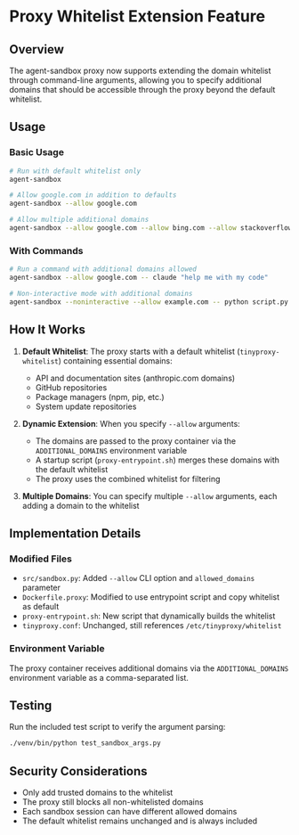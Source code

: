 # Proxy Whitelist Extension Feature

## Overview
The agent-sandbox proxy now supports extending the domain whitelist through command-line arguments, allowing you to specify additional domains that should be accessible through the proxy beyond the default whitelist.

## Usage

### Basic Usage
```bash
# Run with default whitelist only
agent-sandbox

# Allow google.com in addition to defaults
agent-sandbox --allow google.com

# Allow multiple additional domains
agent-sandbox --allow google.com --allow bing.com --allow stackoverflow.com
```

### With Commands
```bash
# Run a command with additional domains allowed
agent-sandbox --allow google.com -- claude "help me with my code"

# Non-interactive mode with additional domains
agent-sandbox --noninteractive --allow example.com -- python script.py
```

## How It Works

1. **Default Whitelist**: The proxy starts with a default whitelist (`tinyproxy-whitelist`) containing essential domains:
   - API and documentation sites (anthropic.com domains)
   - GitHub repositories
   - Package managers (npm, pip, etc.)
   - System update repositories

2. **Dynamic Extension**: When you specify `--allow` arguments:
   - The domains are passed to the proxy container via the `ADDITIONAL_DOMAINS` environment variable
   - A startup script (`proxy-entrypoint.sh`) merges these domains with the default whitelist
   - The proxy uses the combined whitelist for filtering

3. **Multiple Domains**: You can specify multiple `--allow` arguments, each adding a domain to the whitelist

## Implementation Details

### Modified Files
- `src/sandbox.py`: Added `--allow` CLI option and `allowed_domains` parameter
- `Dockerfile.proxy`: Modified to use entrypoint script and copy whitelist as default
- `proxy-entrypoint.sh`: New script that dynamically builds the whitelist
- `tinyproxy.conf`: Unchanged, still references `/etc/tinyproxy/whitelist`

### Environment Variable
The proxy container receives additional domains via the `ADDITIONAL_DOMAINS` environment variable as a comma-separated list.

## Testing
Run the included test script to verify the argument parsing:
```bash
./venv/bin/python test_sandbox_args.py
```

## Security Considerations
- Only add trusted domains to the whitelist
- The proxy still blocks all non-whitelisted domains
- Each sandbox session can have different allowed domains
- The default whitelist remains unchanged and is always included